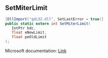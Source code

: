 ## SetMiterLimit

```csharp
[DllImport("gdi32.dll", SetLastError = true)]
public static extern int SetMiterLimit(
   IntPtr hdc,
   float eNewLimit,
   float peOldLimit
);
```

Microsoft documentation: [Link](https://docs.microsoft.com/en-us/windows/win32/api/wingdi/nf-wingdi-setmiterlimit)
